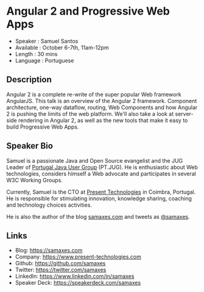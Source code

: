 Angular 2 and Progressive Web Apps
==================================

* Speaker   : Samuel Santos
* Available : October 6-7th, 11am-12pm
* Length    : 30 mins
* Language  : Portuguese

Description
-----------

Angular 2 is a complete re-write of the super popular Web framework AngularJS. This talk is an overview of the Angular 2 framework. Component architecture, one-way dataflow, routing, Web Components and how Angular 2 is pushing the limits of the web platform. We'll also take a look at server-side rendering in Angular 2, as well as the new tools that make it easy to build Progressive Web Apps.

Speaker Bio
-----------

Samuel is a passionate Java and Open Source evangelist and the JUG Leader of [Portugal Java User Group](https://jug.pt) (PT.JUG). He is enthusiastic about Web technologies, considers himself a Web advocate and participates in several W3C Working Groups.

Currently, Samuel is the CTO at [Present Technologies](https://www.present-technologies.com) in Coimbra, Portugal. He is responsible for stimulating innovation, knowledge sharing, coaching and technology choices activities.

He is also the author of the blog [samaxes.com](https://samaxes.com) and tweets as [@samaxes](https://twitter.com/samaxes).

Links
-----

* Blog: https://samaxes.com
* Company: https://www.present-technologies.com
* Github: https://github.com/samaxes
* Twitter: https://twitter.com/samaxes
* LinkedIn: https://www.linkedin.com/in/samaxes
* Speaker Deck: https://speakerdeck.com/samaxes

